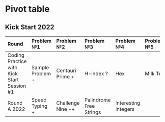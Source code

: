 # Pivot table
## Kick Start 2022
| Round                                      | Problem №1       | Problem №2        | Problem №3              | Problem №4           | Problem №5 |
|:-------------------------------------------|:-----------------|:------------------|:------------------------|:---------------------|:-----------|
| Coding Practice with Kick Start Session #1 | Sample Problem + | Centauri Prime +  | H-index ?               | Hex                  | Milk Tea   |
| Round A 2022                               | Speed Typing +   | Challenge Nine -+ | Palindrome Free Strings | Interesting Integers |            |

